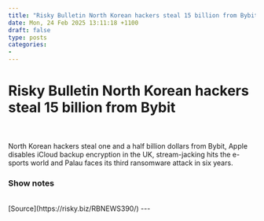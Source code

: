 ```yaml
---
title: "Risky Bulletin North Korean hackers steal 15 billion from Bybit"
date: Mon, 24 Feb 2025 13:11:18 +1100
draft: false
type: posts
categories: 
- 
---
```

# Risky Bulletin North Korean hackers steal 15 billion from Bybit

<br/>

<br/>
North Korean hackers steal one and a half billion dollars from Bybit, Apple disables iCloud backup encryption in the UK, stream-jacking hits the e-sports world and Palau faces its third ransomware attack in six years.

### Show notes

<br/>
[Source](https://risky.biz/RBNEWS390/)
---
